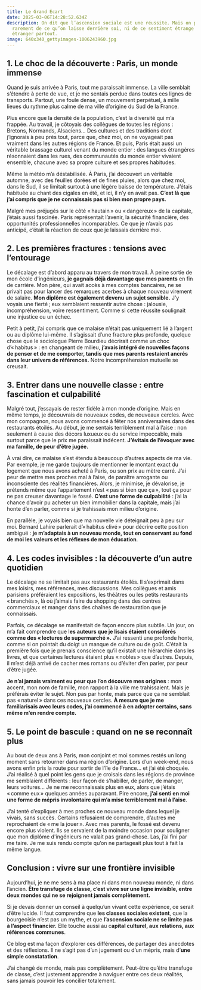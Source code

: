 ```yaml
---
title: Le Grand Ecart
date: 2025-03-06T14:28:52.634Z
description: On dit que l’ascension sociale est une réussite. Mais on parle
  rarement de ce qu’on laisse derrière soi, ni de ce sentiment étrange d’être
  étranger partout.
image: 640x340_gettyimages-1006243960.jpg
---
```

## 1. Le choc de la découverte : Paris, un monde immense

Quand je suis arrivée à Paris, tout me paraissait immense. La ville semblait s’étendre à perte de vue, et je me sentais perdue dans toutes ces lignes de transports. Partout, une foule dense, un mouvement perpétuel, à mille lieues du rythme plus calme de ma ville d’origine du Sud de la France.

Plus encore que la densité de la population, c’est la diversité qui m’a frappée. Au travail, je côtoyais des collègues de toutes les régions : Bretons, Normands, Alsaciens… Des cultures et des traditions dont j’ignorais à peu près tout, parce que, chez moi, on ne voyageait pas vraiment dans les autres régions de France. Et puis, Paris était aussi un véritable brassage culturel venant du monde entier : des langues étrangères résonnaient dans les rues, des communautés du monde entier vivaient ensemble, chacune avec sa propre culture et ses propres habitudes.

Même la météo m’a déstabilisée. À Paris, j’ai découvert un véritable automne, avec des feuilles dorées et de fines pluies, alors que chez moi, dans le Sud, il se limitait surtout à une légère baisse de température. J’étais habituée au chant des cigales en été, et ici, il n’y en avait pas. **C’est là que j’ai compris que je ne connaissais pas si bien mon propre pays.**

Malgré mes préjugés sur le côté « hautain » ou « dangereux » de la capitale, j’étais aussi fascinée. Paris représentait l’avenir, la sécurité financière, des opportunités professionnelles incomparables. Ce que je n’avais pas anticipé, c’était la réaction de ceux que je laissais derrière moi.

## 2. Les premières fractures : tensions avec l’entourage

Le décalage est d’abord apparu au travers de mon travail. À peine sortie de mon école d'ingénieurs, **je gagnais déjà davantage que mes parents** en fin de carrière. Mon père, qui avait accès à mes comptes bancaires, ne se privait pas pour lancer des remarques acerbes à chaque nouveau virement de salaire. **Mon diplôme est également devenu un sujet sensible.** J’y voyais une fierté ; eux semblaient ressentir autre chose : jalousie, incompréhension, voire ressentiment. Comme si cette réussite soulignait une injustice ou un échec.

Petit à petit, j’ai compris que ce malaise n’était pas uniquement lié à l’argent ou au diplôme lui-même. Il s’agissait d’une fracture plus profonde, quelque chose que le sociologue Pierre Bourdieu décrirait comme un choc d’« habitus » : en changeant de milieu, **j’avais intégré de nouvelles façons de penser et de me comporter, tandis que mes parents restaient ancrés dans leur univers de références.** Notre incompréhension mutuelle se creusait.

## 3. Entrer dans une nouvelle classe : entre fascination et culpabilité

Malgré tout, j’essayais de rester fidèle à mon monde d’origine. Mais en même temps, je découvrais de nouveaux codes, de nouveaux cercles. Avec mon compagnon, nous avons commencé à fêter nos anniversaires dans des restaurants étoilés. Au début, je me sentais terriblement mal à l’aise : non seulement à cause des décors luxueux ou du service impeccable, mais surtout parce que le prix me paraissait indécent. **J’évitais de l’évoquer avec ma famille, de peur d’être jugée.**

À vrai dire, ce malaise s’est étendu à beaucoup d’autres aspects de ma vie. Par exemple, je me garde toujours de mentionner le montant exact du logement que nous avons acheté à Paris, ou son prix au mètre carré. J’ai peur de mettre mes proches mal à l’aise, de paraître arrogante ou inconsciente des réalités financières. Alors, je minimise, je dévalorise, je prétends même que l’appartement n’est « pas si bien que ça », tout ça pour ne pas creuser davantage le fossé. **C’est une forme de culpabilité** : j’ai la chance d’avoir pu acheter un bien immobilier dans la capitale, mais j’ai honte d’en parler, comme si je trahissais mon milieu d’origine.

En parallèle, je voyais bien que ma nouvelle vie déteignait peu à peu sur moi. Bernard Lahire parlerait d’« habitus clivé » pour décrire cette position ambiguë : **je m’adaptais à un nouveau monde, tout en conservant au fond de moi les valeurs et les réflexes de mon éducation**.

## 4. Les codes invisibles : la découverte d’un autre quotidien

Le décalage ne se limitait pas aux restaurants étoilés. Il s’exprimait dans mes loisirs, mes références, mes discussions. Mes collègues et amis parisiens préféraient les expositions, les théâtres ou les petits restaurants « branchés », là où j’aimais faire du shopping dans des centres commerciaux et manger dans des chaînes de restauration que je connaissais.

Parfois, ce décalage se manifestait de façon encore plus subtile. Un jour, on m’a fait comprendre que l**es auteurs que je lisais étaient considérés comme des « lectures de supermarché ».** J’ai ressenti une profonde honte, comme si on pointait du doigt un manque de culture ou de goût. C’était la première fois que je prenais conscience qu’il existait une hiérarchie dans les livres, et que certaines lectures étaient plus « nobles » que d’autres. Depuis, il m’est déjà arrivé de cacher mes romans ou d’éviter d’en parler, par peur d’être jugée.

**Je n’ai jamais vraiment eu peur que l’on découvre mes origines** : mon accent, mon nom de famille, mon rapport à la ville me trahissaient. Mais je préférais éviter le sujet. Non pas par honte, mais parce que ça ne semblait pas « naturel » dans ces nouveaux cercles. **À mesure que je me familiarisais avec leurs codes, j’ai commencé à en adopter certains, sans même m’en rendre compte.**

## 5. Le point de bascule : quand on ne se reconnaît plus

Au bout de deux ans à Paris, mon conjoint et moi sommes restés un long moment sans retourner dans ma région d’origine. Lors d’un week-end, nous avons enfin pris la route pour sortir de l'île de France… et j’ai été choquée. J’ai réalisé à quel point les gens que je croisais dans les régions de province me semblaient différents : leur façon de s’habiller, de parler, de manger, leurs voitures… Je ne me reconnaissais plus en eux, alors que j’étais « comme eux » quelques années auparavant. Pire encore, **j’ai senti en moi une forme de mépris involontaire qui m’a mise terriblement mal à l’aise**.

J’ai tenté d’expliquer à mes proches ce nouveau monde dans lequel je vivais, sans succès. Certains refusaient de comprendre, d’autres me reprochaient de « me la jouer ». Avec mes parents, le fossé est devenu encore plus violent. Ils se servaient de la moindre occasion pour souligner que mon diplôme d'ingénieurs ne valait pas grand-chose. Las, j’ai fini par me taire. Je me suis rendu compte qu’on ne partageait plus tout à fait la même langue.

## Conclusion : vivre sur une frontière invisible

Aujourd’hui, je ne me sens à ma place ni dans mon nouveau monde, ni dans l’ancien. **Être transfuge de classe, c’est vivre sur une ligne invisible, entre deux mondes qui ne se rejoignent jamais complètement.**

Si je devais donner un conseil à quelqu’un vivant cette expérience, ce serait d’être lucide. Il faut comprendre que **les classes sociales existent**, que la bourgeoisie n’est pas un mythe, et que **l’ascension sociale ne se limite pas à l’aspect financier.** Elle touche aussi au c**apital culturel, aux relations, aux références communes**.

Ce blog est ma façon d’explorer ces différences, de partager des anecdotes et des réflexions. Il ne s’agit pas d’un jugement ou d’un mépris, mais d’**une simple constatation**.

J’ai changé de monde, mais pas complètement. Peut-être qu’être transfuge de classe, c’est justement apprendre à naviguer entre ces deux réalités, sans jamais pouvoir les concilier totalement.